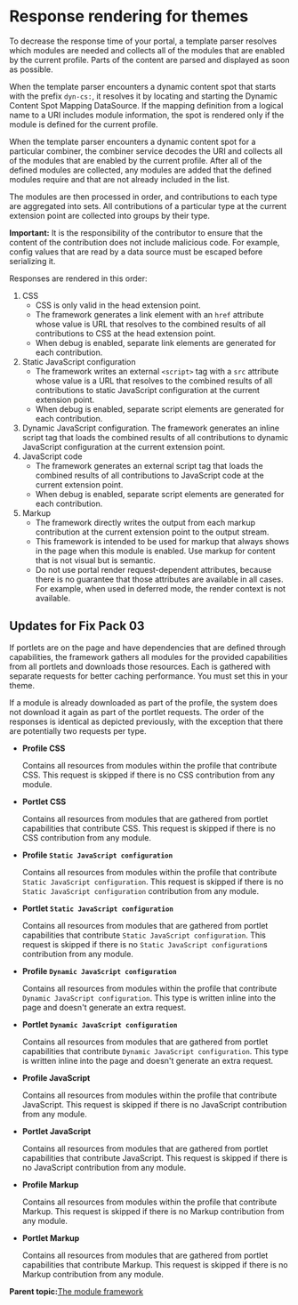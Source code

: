 # Response rendering for themes 

To decrease the response time of your portal, a template parser resolves which modules are needed and collects all of the modules that are enabled by the current profile. Parts of the content are parsed and displayed as soon as possible.

When the template parser encounters a dynamic content spot that starts with the prefix `dyn-cs:`, it resolves it by locating and starting the Dynamic Content Spot Mapping DataSource. If the mapping definition from a logical name to a URI includes module information, the spot is rendered only if the module is defined for the current profile.

When the template parser encounters a dynamic content spot for a particular combiner, the combiner service decodes the URI and collects all of the modules that are enabled by the current profile. After all of the defined modules are collected, any modules are added that the defined modules require and that are not already included in the list.

The modules are then processed in order, and contributions to each type are aggregated into sets. All contributions of a particular type at the current extension point are collected into groups by their type.

**Important:** It is the responsibility of the contributor to ensure that the content of the contribution does not include malicious code. For example, config values that are read by a data source must be escaped before serializing it.

Responses are rendered in this order:

1.  CSS
    -   CSS is only valid in the head extension point.
    -   The framework generates a link element with an `href` attribute whose value is URL that resolves to the combined results of all contributions to CSS at the head extension point.
    -   When debug is enabled, separate link elements are generated for each contribution.
2.  Static JavaScript configuration
    -   The framework writes an external `<script>` tag with a `src` attribute whose value is a URL that resolves to the combined results of all contributions to static JavaScript configuration at the current extension point.
    -   When debug is enabled, separate script elements are generated for each contribution.
3.  Dynamic JavaScript configuration. The framework generates an inline script tag that loads the combined results of all contributions to dynamic JavaScript configuration at the current extension point.
4.  JavaScript code
    -   The framework generates an external script tag that loads the combined results of all contributions to JavaScript code at the current extension point.
    -   When debug is enabled, separate script elements are generated for each contribution.
5.  Markup
    -   The framework directly writes the output from each markup contribution at the current extension point to the output stream.
    -   This framework is intended to be used for markup that always shows in the page when this module is enabled. Use markup for content that is not visual but is semantic.
    -   Do not use portal render request-dependent attributes, because there is no guarantee that those attributes are available in all cases. For example, when used in deferred mode, the render context is not available.

## Updates for Fix Pack 03

If portlets are on the page and have dependencies that are defined through capabilities, the framework gathers all modules for the provided capabilities from all portlets and downloads those resources. Each is gathered with separate requests for better caching performance. You must set this in your theme.

If a module is already downloaded as part of the profile, the system does not download it again as part of the portlet requests. The order of the responses is identical as depicted previously, with the exception that there are potentially two requests per type.

-   **Profile CSS**

    Contains all resources from modules within the profile that contribute CSS. This request is skipped if there is no CSS contribution from any module.

-   **Portlet CSS**

    Contains all resources from modules that are gathered from portlet capabilities that contribute CSS. This request is skipped if there is no CSS contribution from any module.

-   **Profile `Static JavaScript configuration`**

    Contains all resources from modules within the profile that contribute `Static JavaScript configuration`. This request is skipped if there is no `Static JavaScript configuration` contribution from any module.

-   **Portlet `Static JavaScript configuration`**

    Contains all resources from modules that are gathered from portlet capabilities that contribute `Static JavaScript configuration`. This request is skipped if there is no `Static JavaScript configuration`s contribution from any module.

-   **Profile `Dynamic JavaScript configuration`**

    Contains all resources from modules within the profile that contribute `Dynamic JavaScript configuration`. This type is written inline into the page and doesn't generate an extra request.

-   **Portlet `Dynamic JavaScript configuration`**

    Contains all resources from modules that are gathered from portlet capabilities that contribute `Dynamic JavaScript configuration`. This type is written inline into the page and doesn't generate an extra request.

-   **Profile JavaScript**

    Contains all resources from modules within the profile that contribute JavaScript. This request is skipped if there is no JavaScript contribution from any module.

-   **Portlet JavaScript**

    Contains all resources from modules that are gathered from portlet capabilities that contribute JavaScript. This request is skipped if there is no JavaScript contribution from any module.

-   **Profile Markup**

    Contains all resources from modules within the profile that contribute Markup. This request is skipped if there is no Markup contribution from any module.

-   **Portlet Markup**

    Contains all resources from modules that are gathered from portlet capabilities that contribute Markup. This request is skipped if there is no Markup contribution from any module.


**Parent topic:**[The module framework ](../dev-theme/themeopt_module.md)

